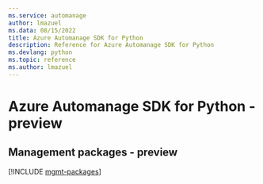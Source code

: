 ```yaml
---
ms.service: automanage
author: lmazuel
ms.data: 08/15/2022
title: Azure Automanage SDK for Python
description: Reference for Azure Automanage SDK for Python
ms.devlang: python
ms.topic: reference
ms.author: lmazuel
---
```

# Azure Automanage SDK for Python - preview

## Management packages - preview
[!INCLUDE [mgmt-packages](automanage-mgmt-index.md)]